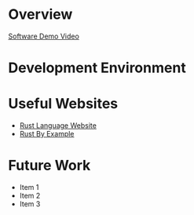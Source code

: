 # Overview

<!-- {Important! Do not say in this section that this is college assignment. Talk about what you are trying to accomplish as a software engineer to further your learning.}

{Provide a description of the software that you wrote to demonstrate the Rust language.}

{Describe your purpose for writing this software.}

{Provide a link to your YouTube demonstration. It should be a 4-5 minute demo of the software running and a walkthrough of the code. Focus should be on sharing what you learned about the language syntax.} -->

[Software Demo Video](http://youtube.link.goes.here)

# Development Environment

<!-- {Describe the tools that you used to develop the software}

{Describe the programming language that you used and any libraries.} -->

# Useful Websites

<!-- {Make a list of websites that you found helpful in this project} -->

- [Rust Language Website](https://www.rust-lang.org/)
- [Rust By Example](https://doc.rust-lang.org/rust-by-example/)

# Future Work

<!--{Make a list of things that you need to fix, improve, and add in the future.}-->

- Item 1
- Item 2
- Item 3